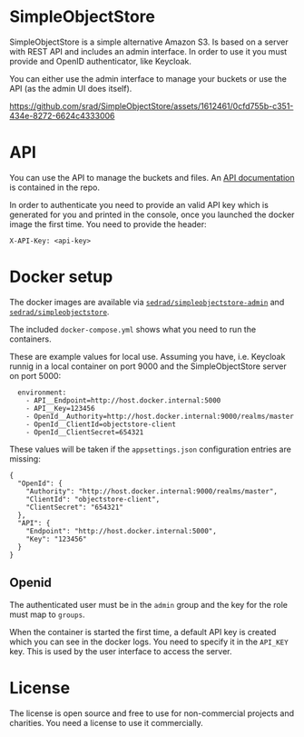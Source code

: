 ﻿# SimpleObjectStore

SimpleObjectStore is a simple alternative Amazon S3. Is based on a server with REST API and includes an admin interface.
In order to use it you must provide and OpenID authenticator, like Keycloak.

You can either use the admin interface to manage your buckets or use the API (as the admin UI does itself).

https://github.com/srad/SimpleObjectStore/assets/1612461/0cfd755b-c351-434e-8272-6624c4333006

# API

You can use the API to manage the buckets and files.
An [API documentation](https://htmlpreview.github.io/?https://github.com/srad/SimpleObjectStore/blob/main/SimpleObjectStore/Docs/v1/index.html) is contained in the repo.

In order to authenticate you need to provide an valid API key which is generated for you and printed in the console, once you launched the docker image the first time.
You need to provide the header:

```
X-API-Key: <api-key>
```


# Docker setup

The docker images are available via [`sedrad/simpleobjectstore-admin`](https://hub.docker.com/repository/docker/sedrad/simpleobjectstore-admin/general) and [`sedrad/simpleobjectstore`](https://hub.docker.com/repository/docker/sedrad/simpleobjectstore/general).

The included `docker-compose.yml` shows what you need to run the containers.

These are example values for local use. Assuming you have, i.e. Keycloak runnig in a local container on port 9000 and the SimpleObjectStore server on port 5000:

```
  environment:
    - API__Endpoint=http://host.docker.internal:5000
    - API__Key=123456
    - OpenId__Authority=http://host.docker.internal:9000/realms/master
    - OpenId__ClientId=objectstore-client
    - OpenId__ClientSecret=654321
```

These values will be taken if the `appsettings.json` configuration entries are missing:

```
{
  "OpenId": {
    "Authority": "http://host.docker.internal:9000/realms/master",
    "ClientId": "objectstore-client",
    "ClientSecret": "654321"
  },
  "API": {
    "Endpoint": "http://host.docker.internal:5000",
    "Key": "123456"
  }
}
```

## Openid

The authenticated user must be in the `admin` group and the key for the role must map to `groups`.

When the container is started the first time, a default API key is created which you can see in the docker logs.
You need to specify it in the `API_KEY` key. This is used by the user interface to access the server.

# License

The license is open source and free to use for non-commercial projects and charities. You need a license to use it commercially.
